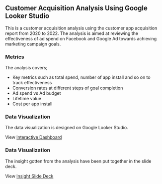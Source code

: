 ## Customer Acquisition Analysis Using Google Looker Studio
This is a customer acquisition analysis using the customer app acquisition report from 2020 to 2022. The analysis is aimed at reviewing the effectiveness of ad spend on Facebook and Google Ad towards achieving marketing campaign goals.

### Metrics
The analysis covers;
- Key metrics such as total spend, number of app install and so on to track effectiveness
- Conversion rates at different steps of goal completion
- Ad spend vs Ad budget
- Lifetime value
- Cost per app install

### Data Visualization
The data visualization is designed on Google Looker Studio.

View [Interactive Dashboard](https://datastudio.google.com/reporting/50c0b434-842d-47e3-a60b-1c4c36184564)

### Data Visualization
The insight gotten from the analysis have been put together in the slide deck.

View [Insight Slide Deck](https://docs.google.com/presentation/d/1vlrSTOgv_dCWeOms3PMJf23DgGuXlAgWrU4SpREBlN8/edit?usp=sharing)
